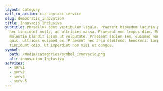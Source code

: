 ```yaml
---
layout: category
call_to_action: cta-contact-service
slug: democratic_innovation
title: Innovació Inclusiva
subtitle: Phasellus eget vestibulum ligula. Praesent bibendum lacinia porta. Sed
  nec tincidunt nulla, ac ultricies massa. Praesent non tempus diam. Morbi
  molestie blandit ipsum ut vulputate. Praesent sapien sem, euismod non sem
  quis, ultrices euismod ex. Praesent nec arcu eleifend, hendrerit turpis sed,
  tincidunt odio. Ut imperdiet non nisi ut congue.
symbol:
  path: /media/categories/symbol_innovacio.png
  alt: innovacion Inclusiva
services:
  - serv1
  - serv2
  - serv3
  - serv-5
---
```


